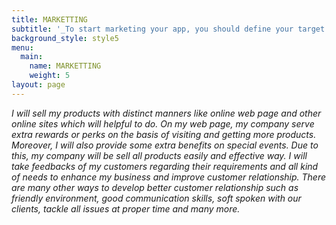 ```yaml
---
title: MARKETTING
subtitle: '_To start marketing your app, you should define your target audience._'
background_style: style5
menu:
  main:
    name: MARKETTING
    weight: 5
layout: page
---
```

_I will sell my products with distinct manners like online web page and other online sites which will helpful to do. On my web page, my company serve extra rewards or perks on the basis of visiting and getting more products. Moreover, I will also provide some extra benefits on special events. Due to this, my company will be sell all products easily and effective way. I will take feedbacks of my customers regarding their requirements and all kind of needs to enhance my business and improve customer relationship. There are many other ways to develop better customer relationship such as friendly environment, good communication skills, soft spoken with our clients, tackle all issues at proper time and many more._

